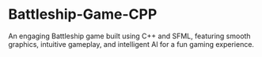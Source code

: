 # Battleship-Game-CPP
An engaging Battleship game built using C++ and SFML, featuring smooth graphics, intuitive gameplay, and intelligent Al for a fun gaming experience.
